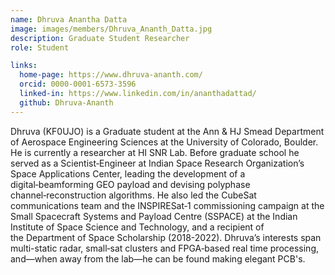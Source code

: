 ```yaml
---
name: Dhruva Anantha Datta
image: images/members/Dhruva_Ananth_Datta.jpg
description: Graduate Student Researcher
role: Student

links:
  home-page: https://www.dhruva-ananth.com/
  orcid: 0000-0001-6573-3596
  linked-in: https://www.linkedin.com/in/ananthadattad/
  github: Dhruva-Ananth
---
```


Dhruva (KF0UJO) is a Graduate student at the Ann & HJ Smead Department of Aerospace Engineering Sciences at the University of Colorado, Boulder. He is currently a researcher at HI SNR Lab. Before graduate school he served as a Scientist‑Engineer at Indian Space Research Organization’s Space Applications Center, leading the development of a digital‑beamforming GEO payload and devising polyphase channel‑reconstruction algorithms. He also led the CubeSat communications team and the INSPIRESat‑1 commissioning campaign at the Small Spacecraft Systems and Payload Centre (SSPACE) at the Indian Institute of Space Science and Technology, and a recipient of the Department of Space Scholarship (2018-2022). Dhruva’s interests span multi-static radar, small‑sat clusters and FPGA‑based real time processing, and—when away from the lab—he can be found making elegant PCB's.

